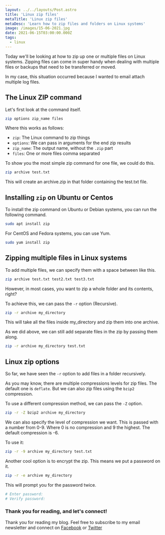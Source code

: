 ```yaml
---
layout: ../../layouts/Post.astro
title: 'Linux zip files'
metaTitle: 'Linux zip files'
metaDesc: 'Learn how to zip files and folders on Linux systems'
image: /images/15-06-2021.jpg
date: 2021-06-15T03:00:00.000Z
tags:
  - linux
---
```


Today we'll be looking at how to zip up one or multiple files on Linux systems.
Zipping files can come in super handy when dealing with multiple files or backups that need to be transferred or moved.

In my case, this situation occurred because I wanted to email attach multiple log files.

## The Linux ZIP command

Let's first look at the command itself.

```bash
zip options zip_name files
```

Where this works as follows:

- `zip`: The Linux command to zip things
- `options`: We can pass in arguments for the end zip results
- `zip_name`: The output name, without the `.zip` part
- `files`: One or more files comma separated

To show you the most simple zip command for one file, we could do this.

```bash
zip archive test.txt
```

This will create an archive.zip in that folder containing the test.txt file.

## Installing `zip` on Ubuntu or Centos

To install the zip command on Ubuntu or Debian systems, you can run the following command.

```bash
sudo apt install zip
```

For CentOS and Fedora systems, you can use Yum.

```bash
sudo yum install zip
```

## Zipping multiple files in Linux systems

To add multiple files, we can specify them with a space between like this.

```bash
zip archive test.txt test2.txt test3.txt
```

However, in most cases, you want to zip a whole folder and its contents, right?

To achieve this, we can pass the `-r` option (Recursive).

```bash
zip -r archive my_directory
```

This will take all the files inside my_directory and zip them into one archive.

As we did above, we can still add separate files in the zip by passing them along.

```bash
zip -r archive my_directory test.txt
```

## Linux zip options

So far, we have seen the `-r` option to add files in a folder recursively.

As you may know, there are multiple compressions levels for zip files. The default one is `deflate`. But we can also zip files using the `bzip2` compression.

To use a different compression method, we can pass the `-Z` option.

```bash
zip -r -Z bzip2 archive my_directory
```

We can also specify the level of compression we want.
This is passed with a number from 0-9.
Where 0 is no compression and 9 the highest.
The default compression is -6.

To use it:

```bash
zip -r -9 archive my_directory test.txt
```

Another cool option is to encrypt the zip. This means we put a password on it.

```bash
zip -r -e archive my_directory
```

This will prompt you for the password twice.

```bash
# Enter password:
# Verify password:
```

### Thank you for reading, and let's connect!

Thank you for reading my blog. Feel free to subscribe to my email newsletter and connect on [Facebook](https://www.facebook.com/DailyDevTipsBlog) or [Twitter](https://twitter.com/DailyDevTips1)
